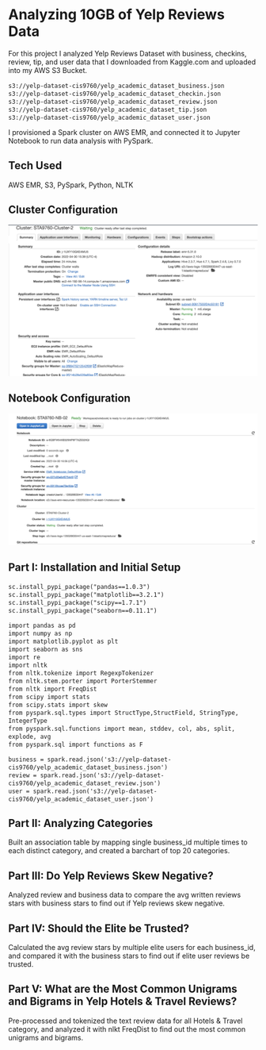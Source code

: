 # Analyzing 10GB of Yelp Reviews Data

For this project I analyzed Yelp Reviews Dataset with business, checkins, review, tip, and user data that I downloaded from Kaggle.com and uploaded into my AWS S3 Bucket.

```
s3://yelp-dataset-cis9760/yelp_academic_dataset_business.json
s3://yelp-dataset-cis9760/yelp_academic_dataset_checkin.json
s3://yelp-dataset-cis9760/yelp_academic_dataset_review.json
s3://yelp-dataset-cis9760/yelp_academic_dataset_tip.json
s3://yelp-dataset-cis9760/yelp_academic_dataset_user.json
```

I provisioned a Spark cluster on AWS EMR, and connected it to Jupyter Notebook to run data analysis with PySpark.

## Tech Used
AWS EMR, S3, PySpark, Python, NLTK


## Cluster Configuration

![alt text](https://github.com/atekee/Yelp-Reviews-Spark-AWS/blob/main/Assets/Cluster_Configuration.png)


## Notebook Configuration

![alt text](https://github.com/atekee/Yelp-Reviews-Spark-AWS/blob/main/Assets/Notebook_Configuration.png)


## Part I: Installation and Initial Setup
```
sc.install_pypi_package("pandas==1.0.3")
sc.install_pypi_package("matplotlib==3.2.1")
sc.install_pypi_package("scipy==1.7.1")
sc.install_pypi_package("seaborn==0.11.1")
```
```
import pandas as pd
import numpy as np
import matplotlib.pyplot as plt
import seaborn as sns
import re
import nltk
from nltk.tokenize import RegexpTokenizer
from nltk.stem.porter import PorterStemmer
from nltk import FreqDist
from scipy import stats
from scipy.stats import skew
from pyspark.sql.types import StructType,StructField, StringType, IntegerType
from pyspark.sql.functions import mean, stddev, col, abs, split, explode, avg
from pyspark.sql import functions as F
```

```
business = spark.read.json('s3://yelp-dataset-cis9760/yelp_academic_dataset_business.json')
review = spark.read.json('s3://yelp-dataset-cis9760/yelp_academic_dataset_review.json')
user = spark.read.json('s3://yelp-dataset-cis9760/yelp_academic_dataset_user.json')
```

## Part II: Analyzing Categories
Built an association table by mapping single business_id multiple times to each distinct category, and created a barchart of top 20 categories.

## Part III: Do Yelp Reviews Skew Negative?
Analyzed review and business data to compare the avg written reviews stars with business stars to find out if Yelp reviews skew negative.

## Part IV: Should the Elite be Trusted?
Calculated the avg review stars by multiple elite users for each business_id, and compared it with the business stars to find out if elite user reviews be trusted. 

## Part V: What are the Most Common Unigrams and Bigrams in Yelp Hotels & Travel Reviews?
Pre-processed and tokenized the text review data for all Hotels & Travel category, and analyzed it with nlkt FreqDist to find out the most common unigrams and bigrams.


